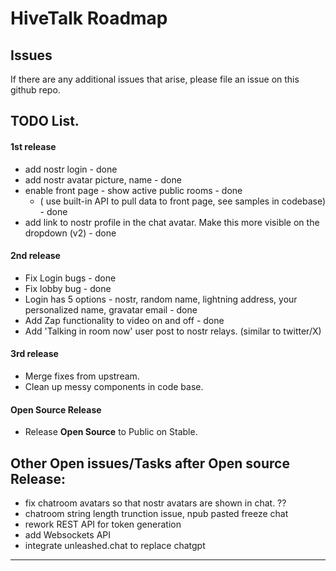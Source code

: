 # HiveTalk Roadmap

## Issues
If there are any additional issues that arise, please file an issue on this github repo.


## TODO List. 

#### 1st release

-   add nostr login - done
-   add nostr avatar picture, name - done
-   enable front page - show active public rooms - done
    - ( use built-in API to pull data to front page, see samples in codebase) - done
-   add link to nostr profile in the chat avatar.  Make this more visible on the dropdown (v2) - done

#### 2nd release

-  Fix Login bugs - done
-  Fix lobby bug - done
-  Login has 5 options - nostr, random name, lightning address, your personalized name, gravatar email - done
-  Add Zap functionality to video on and off  - done
-  Add 'Talking in room now' user post to nostr relays. (similar to twitter/X)

#### 3rd release

-   Merge fixes from upstream.
-   Clean up messy components in code base.

#### Open Source Release
-   Release **Open Source** to Public on Stable.


## Other Open issues/Tasks after Open source Release:
- fix chatroom avatars so that nostr avatars are shown in chat. ??
- chatroom string length trunction issue, npub pasted freeze chat
- rework REST API for token generation
- add Websockets API
- integrate unleashed.chat to replace chatgpt


<hr>
